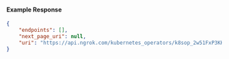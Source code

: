 <!-- Code generated for API Clients. DO NOT EDIT. -->

#### Example Response

```json
{
	"endpoints": [],
	"next_page_uri": null,
	"uri": "https://api.ngrok.com/kubernetes_operators/k8sop_2w51FxP3KH9sLB4OzccSQl9h9V7/bound_endpoints"
}
```

